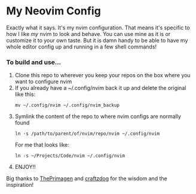 #   My Neovim Config

Exactly what it says. It's my nvim configuration. That means it's specific to how I like *my* nvim to look and behave. 
You can use mine as it is or customize it to your own taste. But it is damn handy to be able to have my whole editor 
config up and running in a few shell commands!

### To build and use...

1. Clone this repo to wherever you keep your repos on the box where you want to configure nvim
2. If you already have a ~/.config/nvim back it up and delete the original like this:
   ```
   mv ~/.config/nvim ~/.config/nvim_backup
   ```
3. Symlink the content of the repo to where nvim configs are normally found 
   ```
   ln -s /path/to/parent/of/nvim/repo/nvim ~/.config/nvim
   ```
   For me that looks like:
   ```
   ln -s ~/Projects/Code/nvim ~/.config/nvim
   ```
4. ENJOY!!





Big thanks to [ThePrimagen](https://github.com/ThePrimeagen/ThePrimeagen) and [craftzdog](https://github.com/craftzdog) for the wisdom and the inspiration!
